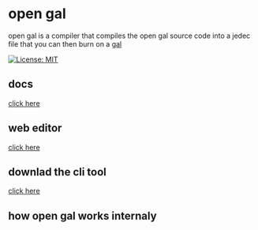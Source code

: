 # open gal

open gal is a compiler that compiles the open gal source code into a jedec file that you can then burn on a [gal](https://en.wikipedia.org/wiki/Generic_array_logic)

[![License: MIT](https://img.shields.io/badge/License-MIT-red.svg)](https://opensource.org/licenses/MIT)

## docs
[click here](https://github.com/eeli1/open-gal/wiki)

## web editor
[click here](https://eeli1.github.io/tool/open-gal/editor)

## downlad the cli tool 
[click here](https://eeli1.github.io/tool/open-gal/cli)

## how open gal works internaly
